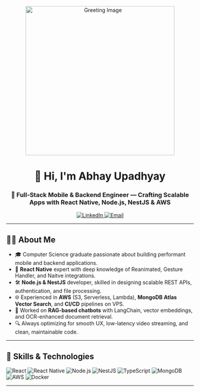 <div align="center">
  <img src="https://cdn39.picsart.com/147366079000202.png" alt="Greeting Image" width="400" />
  <h1>👋 Hi, I'm Abhay Upadhyay</h1>
  <h3>🚀 Full‑Stack Mobile & Backend Engineer — Crafting Scalable Apps with React Native, Node.js, NestJS & AWS</h3>
  
  <!-- Social Badges -->
  <a href="https://www.linkedin.com/in/abhayaku/">
    <img alt="LinkedIn" src="https://img.shields.io/badge/LinkedIn-0A66C2?style=for-the-badge&logo=linkedin&logoColor=white" />
  </a>
  <a href="mailto:abhayaku21@gmail.com">
    <img alt="Email" src="https://img.shields.io/badge/Email-D14836?style=for-the-badge&logo=gmail&logoColor=white" />
  </a>
</div>

---

## 🧑‍💻 About Me

- 🎓 Computer Science graduate passionate about building performant mobile and backend applications.
- 📱 **React Native** expert with deep knowledge of Reanimated, Gesture Handler, and Naitve integrations.
- 🛠️ **Node.js & NestJS** developer, skilled in designing scalable REST APIs, authentication, and file processing.
- 🌐 Experienced in **AWS** (S3, Serverless, Lambda), **MongoDB Atlas Vector Search**, and **CI/CD** pipelines on VPS.
- 🤖 Worked on **RAG-based chatbots** with LangChain, vector embeddings, and OCR-enhanced document retrieval.
- 🔍 Always optimizing for smooth UX, low-latency video streaming, and clean, maintainable code.

---

## 💼 Skills & Technologies

<div>
  <img alt="React" src="https://img.shields.io/badge/React-20232A?style=flat&logo=react&logoColor=%2361DAFB" />
  <img alt="React Native" src="https://img.shields.io/badge/React%20Native-20232A?style=flat&logo=react&logoColor=%2361DAFB" />
  <img alt="Node.js" src="https://img.shields.io/badge/Node.js-339933?style=flat&logo=node.js&logoColor=white" />
  <img alt="NestJS" src="https://img.shields.io/badge/NestJS-E0234E?style=flat&logo=nestjs&logoColor=white" />
  <img alt="TypeScript" src="https://img.shields.io/badge/TypeScript-3178C6?style=flat&logo=typescript&logoColor=white" />
  <img alt="MongoDB" src="https://img.shields.io/badge/MongoDB-47A248?style=flat&logo=mongodb&logoColor=white" />
  <img alt="AWS" src="https://img.shields.io/badge/AWS-232F3E?style=flat&logo=amazon-aws&logoColor=white" />
  <img alt="Docker" src="https://img.shields.io/badge/Docker-2496ED?style=flat&logo=docker&logoColor=white" />
</div>

---
